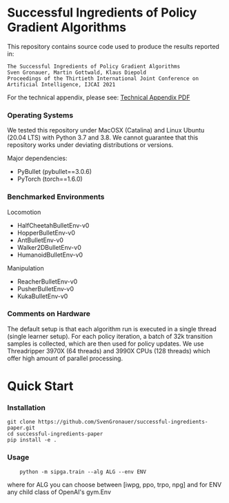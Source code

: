 # Successful Ingredients of Policy Gradient Algorithms

This repository contains source code used to produce the results reported in:

```
The Successful Ingredients of Policy Gradient Algorithms
Sven Gronauer, Martin Gottwald, Klaus Diepold
Proceedings of the Thirtieth International Joint Conference on Artificial Intelligence, IJCAI 2021
```

For the technical appendix, please see:
[Technical Appendix PDF](https://github.com/SvenGronauer/successful-ingredients-paper/blob/master/ijcai_21_technical_appendix.pdf)

### Operating Systems

We tested this repository under MacOSX (Catalina) and Linux Ubuntu (20.04 LTS)
with Python 3.7 and 3.8.
We cannot guarantee that this repository works under deviating distributions or versions.

Major dependencies:
+ PyBullet (pybullet==3.0.6)
+ PyTorch (torch==1.6.0)

### Benchmarked Environments
Locomotion
+ HalfCheetahBulletEnv-v0
+ HopperBulletEnv-v0
+ AntBulletEnv-v0
+ Walker2DBulletEnv-v0
+ HumanoidBulletEnv-v0

Manipulation
+ ReacherBulletEnv-v0
+ PusherBulletEnv-v0
+ KukaBulletEnv-v0


### Comments on Hardware

The default setup is that each algorithm run is executed in a single thread 
(single learner setup). For each policy iteration, a batch of 32k transition 
samples is collected, which are then used for policy updates.
We use Threadripper 3970X (64 threads) and 3990X CPUs (128 threads) which offer high amount of parallel processing.


# Quick Start

### Installation

```
git clone https://github.com/SvenGronauer/successful-ingredients-paper.git
cd successful-ingredients-paper
pip install -e .
```

### Usage

```
    python -m sipga.train --alg ALG --env ENV
```

where for ALG you can choose between [iwpg, ppo, trpo, npg]
and for ENV any child class of OpenAI's gym.Env 